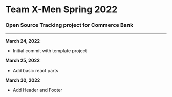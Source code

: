 # **Team X-Men Spring 2022**
### Open Source Tracking project for Commerce Bank
-----------------------------------------------------
**March 24, 2022**
- Initial commit with template project

**March 25, 2022** 
- Add basic react parts

**March 30, 2022**
- Add Header and Footer
